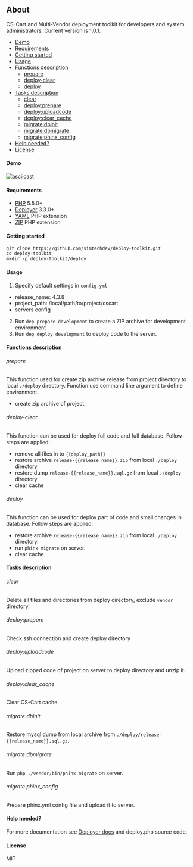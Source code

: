 ## About 

CS-Cart and Multi-Vendor deployment toolkit for developers and system administrators. Current version is 1.0.1.

  * [Demo](#demo)
  * [Requirements](#requirements)
  * [Getting started](#getting-started)
  * [Usage](#usage)
  * [Functions description](#functions-description)
      * [prepare](#prepare)
      * [deploy-clear](#deploy-clear)
      * [deploy](#deploy)
  * [Tasks description](#tasks-description)
      * [clear](#clear)
      * [deploy:prepare](#deployprepare)
      * [deploy:uploadcode](#deployuploadcode)
      * [deploy:clear_cache](#deployclear_cache)
      * [migrate:dbinit](#migratedbinit)
      * [migrate:dbmigrate](#migratedbmigrate)
      * [migrate:phinx_config](#migratephinx_config)
  * [Help needed?](#help-needed)
  * [License](#license)

#### Demo

[![asciicast](https://asciinema.org/a/dddsg010kaauba0g59o3nglo8.png)](https://asciinema.org/a/dddsg010kaauba0g59o3nglo8)

#### Requirements

* [PHP](https://secure.php.net/) 5.5.0+
* [Deployer](http://deployer.org) 3.3.0+
* [YAML](https://pecl.php.net/package/yaml) PHP extension
* [ZIP](https://pecl.php.net/package/zip) PHP extension

#### Getting started

```
git clone https://github.com/simtechdev/deploy-toolkit.git
cd deploy-toolkit
mkdir -p deploy-toolkit/deploy
```

#### Usage

1. Specify default settings in `config.yml`
  - release_name: 4.3.8
  - project_path: /local/path/to/project/cscart
  - servers config

2. Run `dep prepare development` to create a ZIP archive for development environment
3. Run `dep deploy development` to deploy code to the server.

#### Functions description

###### prepare

This function used for create zip archive release from project directory to local `./deploy` directory.
Function use command line argument to define environment.

 - create zip archive of project.

###### deploy-clear

This function can be used for deploy full code and full database.
Follow steps are applied:

 - remove all files in to `{{deploy_path}}`
 - restore archive `release-{{release_name}}.zip` from local `./deploy` directory
 - restore dump `release-{{release_name}}.sql.gz` from local `./deploy` directory
 - clear cache

###### deploy

This function can be used for deploy part of code and small changes in database.
Follow steps are applied:

 - restore archive `release-{{release_name}}.zip` from local `./deploy` directory.
 - run `phinx migrate` on server.
 - clear cache.

#### Tasks description

###### clear

Delete all files and directories from deploy directory, exclude `vendor` directory.

###### deploy:prepare

Check ssh connection and create deploy directory

###### deploy:uploadcode

Upload zipped code of project on server to deploy directory and unzip it.

###### deploy:clear_cache

Clear CS-Cart cache.

###### migrate:dbinit

Restore mysql dump from local archive from `./deploy/release-{{release_name}}.sql.gz`.

###### migrate:dbmigrate

Run `php ./vendor/bin/phinx migrate` on server.

###### migrate:phinx_config

Prepare phinx.yml config file and upload it to server.

#### Help needed? 

For more documentation see [Deployer docs](http://deployer.org/docs) and deploy.php source code.

#### License

MIT
